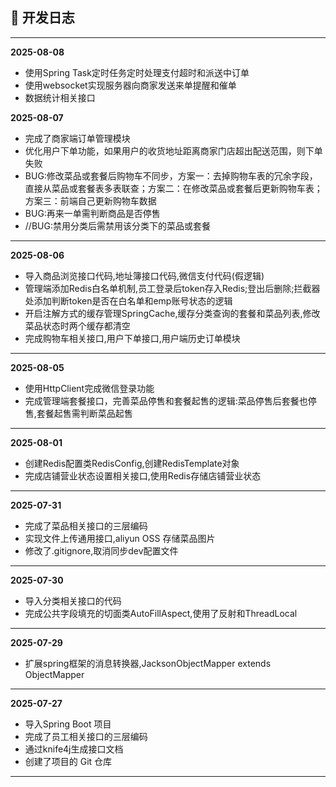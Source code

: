 ## 📝 开发日志

---
**2025-08-08**
*   使用Spring Task定时任务定时处理支付超时和派送中订单
*   使用websocket实现服务器向商家发送来单提醒和催单
*   数据统计相关接口

**2025-08-07**
*   完成了商家端订单管理模块
*   优化用户下单功能，如果用户的收货地址距离商家门店超出配送范围，则下单失败
*   BUG:修改菜品或套餐后购物车不同步，方案一：去掉购物车表的冗余字段，直接从菜品或套餐表多表联查；方案二：在修改菜品或套餐后更新购物车表；方案三：前端自己更新购物车数据
*   BUG:再来一单需判断商品是否停售
*   //BUG:禁用分类后需禁用该分类下的菜品或套餐
---
**2025-08-06**
*   导入商品浏览接口代码,地址簿接口代码,微信支付代码(假逻辑)
*   管理端添加Redis白名单机制,员工登录后token存入Redis;登出后删除;拦截器处添加判断token是否在白名单和emp账号状态的逻辑
*   开启注解方式的缓存管理SpringCache,缓存分类查询的套餐和菜品列表,修改菜品状态时两个缓存都清空
*   完成购物车相关接口,用户下单接口,用户端历史订单模块
---
**2025-08-05**
*   使用HttpClient完成微信登录功能
*   完成管理端套餐接口，完善菜品停售和套餐起售的逻辑:菜品停售后套餐也停售,套餐起售需判断菜品起售
---

**2025-08-01**
*   创建Redis配置类RedisConfig,创建RedisTemplate对象
*   完成店铺营业状态设置相关接口,使用Redis存储店铺营业状态
---
**2025-07-31**
*   完成了菜品相关接口的三层编码
*   实现文件上传通用接口,aliyun OSS 存储菜品图片
*   修改了.gitignore,取消同步dev配置文件

---
**2025-07-30**
*   导入分类相关接口的代码
*   完成公共字段填充的切面类AutoFillAspect,使用了反射和ThreadLocal

---
**2025-07-29**
*   扩展spring框架的消息转换器,JacksonObjectMapper extends ObjectMapper

---
**2025-07-27**
*   导入Spring Boot 项目
*   完成了员工相关接口的三层编码
*   通过knife4j生成接口文档
*   创建了项目的 Git 仓库

---
